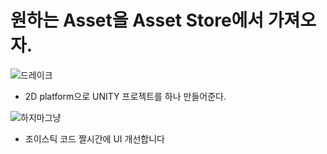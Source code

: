 원하는 Asset을 Asset Store에서 가져오자.
========================================
![드레이크](https://github.com/isp829/HU/blob/master/images/lecture3/3-1-1.PNG)  
* 2D platform으로 UNITY 프로젝트를 하나 만들어준다.

![하지마그냥](https://github.com/isp829/HU/blob/master/images/lecture2/joy.PNG)

* 조이스틱 코드 짤시간에 UI 개선합니다

    

